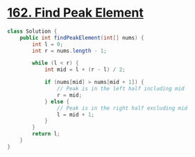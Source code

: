 # [162. Find Peak Element](https://leetcode.com/problems/find-peak-element)

```java
class Solution {
    public int findPeakElement(int[] nums) {
        int l = 0;
        int r = nums.length - 1;

        while (l < r) {
            int mid = l + (r - l) / 2;

            if (nums[mid] > nums[mid + 1]) {
                // Peak is in the left half including mid
                r = mid;
            } else {
                // Peak is in the right half excluding mid
                l = mid + 1;
            }
        }
        return l;
    }
}
```